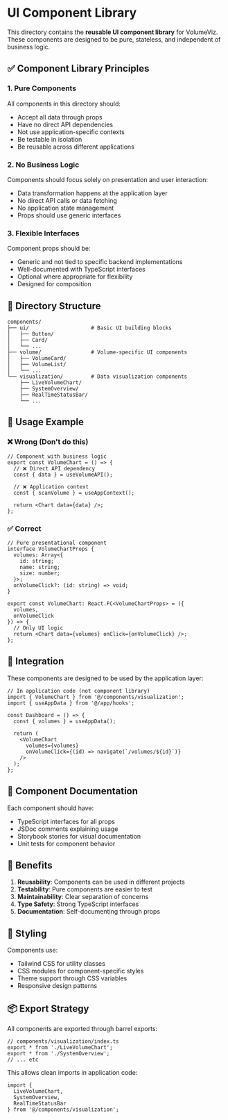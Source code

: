 # UI Component Library

This directory contains the **reusable UI component library** for VolumeViz. These components are designed to be pure, stateless, and independent of business logic.

## ✅ Component Library Principles

### 1. **Pure Components**
All components in this directory should:
- Accept all data through props
- Have no direct API dependencies
- Not use application-specific contexts
- Be testable in isolation
- Be reusable across different applications

### 2. **No Business Logic**
Components should focus solely on presentation and user interaction:
- Data transformation happens at the application layer
- No direct API calls or data fetching
- No application state management
- Props should use generic interfaces

### 3. **Flexible Interfaces**
Component props should be:
- Generic and not tied to specific backend implementations
- Well-documented with TypeScript interfaces
- Optional where appropriate for flexibility
- Designed for composition

## 📁 Directory Structure

```
components/
├── ui/                    # Basic UI building blocks
│   ├── Button/
│   ├── Card/
│   └── ...
├── volume/                # Volume-specific UI components
│   ├── VolumeCard/
│   ├── VolumeList/
│   └── ...
└── visualization/         # Data visualization components
    ├── LiveVolumeChart/
    ├── SystemOverview/
    ├── RealTimeStatusBar/
    └── ...
```

## 🎯 Usage Example

### ❌ Wrong (Don't do this)

```tsx
// Component with business logic
export const VolumeChart = () => {
  // ❌ Direct API dependency
  const { data } = useVolumeAPI();
  
  // ❌ Application context
  const { scanVolume } = useAppContext();
  
  return <Chart data={data} />;
};
```

### ✅ Correct

```tsx
// Pure presentational component
interface VolumeChartProps {
  volumes: Array<{
    id: string;
    name: string;
    size: number;
  }>;
  onVolumeClick?: (id: string) => void;
}

export const VolumeChart: React.FC<VolumeChartProps> = ({
  volumes,
  onVolumeClick
}) => {
  // Only UI logic
  return <Chart data={volumes} onClick={onVolumeClick} />;
};
```

## 🔌 Integration

These components are designed to be used by the application layer:

```tsx
// In application code (not component library)
import { VolumeChart } from '@/components/visualization';
import { useAppData } from '@/app/hooks';

const Dashboard = () => {
  const { volumes } = useAppData();
  
  return (
    <VolumeChart 
      volumes={volumes}
      onVolumeClick={(id) => navigate(`/volumes/${id}`)}
    />
  );
};
```

## 📝 Component Documentation

Each component should have:
- TypeScript interfaces for all props
- JSDoc comments explaining usage
- Storybook stories for visual documentation
- Unit tests for component behavior

## 🚀 Benefits

1. **Reusability**: Components can be used in different projects
2. **Testability**: Pure components are easier to test
3. **Maintainability**: Clear separation of concerns
4. **Type Safety**: Strong TypeScript interfaces
5. **Documentation**: Self-documenting through props

## 🎨 Styling

Components use:
- Tailwind CSS for utility classes
- CSS modules for component-specific styles
- Theme support through CSS variables
- Responsive design patterns

## 📦 Export Strategy

All components are exported through barrel exports:

```tsx
// components/visualization/index.ts
export * from './LiveVolumeChart';
export * from './SystemOverview';
// ... etc
```

This allows clean imports in application code:

```tsx
import { 
  LiveVolumeChart, 
  SystemOverview,
  RealTimeStatusBar 
} from '@/components/visualization';
```